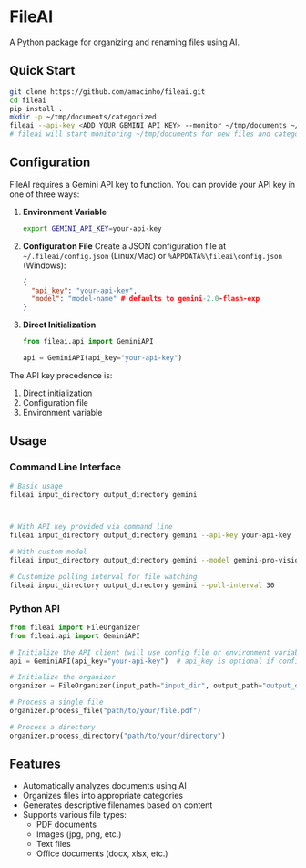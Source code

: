 # FileAI

A Python package for organizing and renaming files using AI.

## Quick Start

```bash
git clone https://github.com/amacinho/fileai.git
cd fileai
pip install .
mkdir -p ~/tmp/documents/categorized
fileai --api-key <ADD YOUR GEMINI API KEY> --monitor ~/tmp/documents ~/tmp/documents/categorized gemini --model gemini-1.5-flash
# fileai will start monitoring ~/tmp/documents for new files and categorize them under ~/tmp/documents/categorized.
```

## Configuration

FileAI requires a Gemini API key to function. You can provide your API key in one of three ways:

1. **Environment Variable**
   ```bash
   export GEMINI_API_KEY=your-api-key
   ```

2. **Configuration File**
   Create a JSON configuration file at `~/.fileai/config.json` (Linux/Mac) or `%APPDATA%\fileai\config.json` (Windows):
   ```json
   {
     "api_key": "your-api-key",
     "model": "model-name" # defaults to gemini-2.0-flash-exp
   }
   ```

3. **Direct Initialization**
   ```python
   from fileai.api import GeminiAPI
   
   api = GeminiAPI(api_key="your-api-key")
   ```

The API key precedence is:
1. Direct initialization
2. Configuration file
3. Environment variable

## Usage

### Command Line Interface

```bash
# Basic usage
fileai input_directory output_directory gemini



# With API key provided via command line
fileai input_directory output_directory gemini --api-key your-api-key

# With custom model
fileai input_directory output_directory gemini --model gemini-pro-vision

# Customize polling interval for file watching
fileai input_directory output_directory gemini --poll-interval 30
```

### Python API

```python
from fileai import FileOrganizer
from fileai.api import GeminiAPI

# Initialize the API client (will use config file or environment variables if not provided)
api = GeminiAPI(api_key="your-api-key")  # api_key is optional if configured elsewhere

# Initialize the organizer
organizer = FileOrganizer(input_path="input_dir", output_path="output_dir", api=api)

# Process a single file
organizer.process_file("path/to/your/file.pdf")

# Process a directory
organizer.process_directory("path/to/your/directory")
```

## Features

- Automatically analyzes documents using AI
- Organizes files into appropriate categories
- Generates descriptive filenames based on content
- Supports various file types:
  - PDF documents
  - Images (jpg, png, etc.)
  - Text files
  - Office documents (docx, xlsx, etc.)
